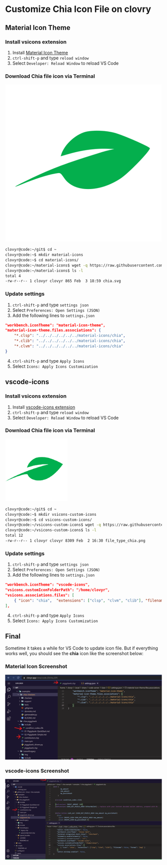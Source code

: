 # Customize Chia Icon File on clovry

## Material Icon Theme
### Install vsicons extension
1. Install [Material Icon Theme](https://marketplace.visualstudio.com/items?itemName=PKief.material-icon-theme)
2. `ctrl-shift-p` and type `reload window`
3. Select `Developer: Reload Window` to reload VS Code

### Download Chia file icon via Terminal
 ![chia](images/chia.svg)
```sh
clovyr@code:~/git$ cd ~
clovyr@code:~$ mkdir material-icons
clovyr@code:~$ cd material-icons/
clovyr@code:~/material-icons$ wget -q https://raw.githubusercontent.com/kimsk/chia-settings/main/images/chia.svg
clovyr@code:~/material-icons$ ls -l
total 4
-rw-r--r-- 1 clovyr clovyr 865 Feb  3 18:59 chia.svg
```

### Update settings
1. `ctrl-shift-p` and type `settings json`
2. Select `Preferences: Open Settings (JSON)`
3. Add the following lines to `settings.json`

```json
"workbench.iconTheme": "material-icon-theme",
"material-icon-theme.files.associations": {
    "*.clsp": "../../../../../../material-icons/chia",
    "*.clib": "../../../../../../material-icons/chia",
    "*.clvm": "../../../../../../material-icons/chia"
}
```
4. `ctrl-shift-p` and type `Apply Icons`
5. Select `Icons: Apply Icons Customization`

## vscode-icons
### Install vsicons extension
1. Install [vscode-icons extension](https://marketplace.visualstudio.com/items?itemName=vscode-icons-team.vscode-icons)
2. `ctrl-shift-p` and type `reload window`
3. Select `Developer: Reload Window` to reload VS Code

### Download Chia file icon via Terminal
 ![chia](images/file_type_chia.png)
```sh
clovyr@code:~/git$ cd ~
clovyr@code:~$ mkdir vsicons-custom-icons
clovyr@code:~$ cd vsicons-custom-icons/
clovyr@code:~/vsicons-custom-icons$ wget -q https://raw.githubusercontent.com/kimsk/chia-settings/main/images/file_type_chia.png
clovyr@code:~/vsicons-custom-icons$ ls -l
total 12
-rw-r--r-- 1 clovyr clovyr 8309 Feb  2 16:30 file_type_chia.png
```

### Update settings
1. `ctrl-shift-p` and type `settings json`
2. Select `Preferences: Open Settings (JSON)`
3. Add the following lines to `settings.json`

```json
"workbench.iconTheme": "vscode-icons",
"vsicons.customIconFolderPath": "/home/clovyr",
"vsicons.associations.files": [
    { "icon": "chia",  "extensions": ["clsp", "clvm", "clib"], "filename": false, "format": "png" } 
],
```
4. `ctrl-shift-p` and type `Apply Icons`
5. Select `Icons: Apply Icons Customization`


## Final
Sometime it takes a while for VS Code to update icon file. But if everything works well, you should see the **chia** icon like the screenshot below:

### Material Icon Screenshot
![material-icon](images/material-icon-screenshot.png)

### vscode-icons Screenshot
![screenshot](images/vscode-icons-screenshot.png)